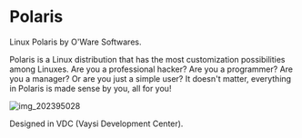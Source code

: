 # Polaris

Linux Polaris by O'Ware Softwares.

Polaris is a Linux distribution that has the most customization possibilities among Linuxes.
Are you a professional hacker? Are you a programmer? Are you a manager? Or are you just a simple user? It doesn't matter, everything in Polaris is made sense by you, all for you!


![img_202395028](https://github.com/OWareSoftwares/Polaris/assets/146895490/80d63662-7462-4b66-8a5d-b48684768c2c)

Designed in VDC (Vaysi Development Center).

